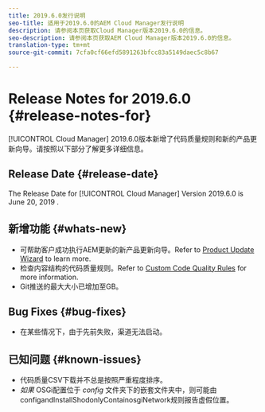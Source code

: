 ```yaml
---
title: 2019.6.0发行说明
seo-title: 适用于2019.6.0的AEM Cloud Manager发行说明
description: 请参阅本页获取Cloud Manager版本2019.6.0的信息。
seo-description: 请参阅本页获取AEM Cloud Manager版本2019.6.0的信息。
translation-type: tm+mt
source-git-commit: 7cfa0cf66efd5891263bfcc83a5149daec5c8b67

---
```


# Release Notes for 2019.6.0 {#release-notes-for}

[!UICONTROL Cloud Manager] 2019.6.0版本新增了代码质量规则和新的产品更新向导。请按照以下部分了解更多详细信息。

## Release Date {#release-date}

The Release Date for [!UICONTROL Cloud Manager] Version 2019.6.0 is June 20, 2019 .

## 新增功能 {#whats-new}

* 可帮助客户成功执行AEM更新的新产品更新向导。Refer to [Product Update Wizard](overview-productupdate-wizard.md) to learn more.
* 检查内容结构的代码质量规则。Refer to [Custom Code Quality Rules](custom-code-quality-rules.md) for more information.
* Git推送的最大大小已增加至GB。

## Bug Fixes {#bug-fixes}

* 在某些情况下，由于先前失败，渠道无法启动。

## 已知问题 {#known-issues}

* 代码质量CSV下载并不总是按照严重程度排序。
* *如果* OSGi配置位于 *config* 文件夹下的嵌套文件夹中，则可能由configandInstallShodonlyContainosgiNetwork规则报告虚假位置。